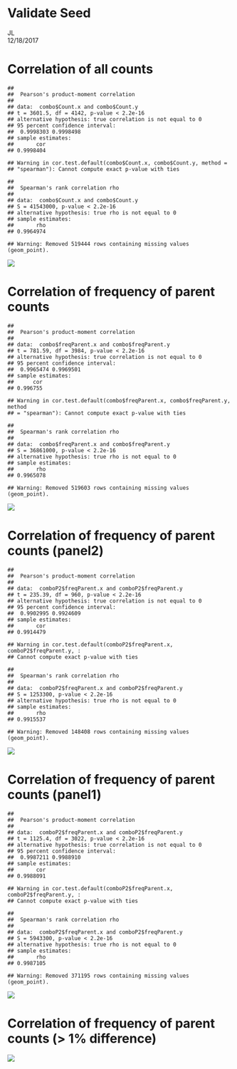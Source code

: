 # Validate Seed
JL  
12/18/2017  




# Correlation of all counts

```
## 
## 	Pearson's product-moment correlation
## 
## data:  combo$Count.x and combo$Count.y
## t = 3601.5, df = 4142, p-value < 2.2e-16
## alternative hypothesis: true correlation is not equal to 0
## 95 percent confidence interval:
##  0.9998303 0.9998498
## sample estimates:
##       cor 
## 0.9998404
```

```
## Warning in cor.test.default(combo$Count.x, combo$Count.y, method =
## "spearman"): Cannot compute exact p-value with ties
```

```
## 
## 	Spearman's rank correlation rho
## 
## data:  combo$Count.x and combo$Count.y
## S = 41543000, p-value < 2.2e-16
## alternative hypothesis: true rho is not equal to 0
## sample estimates:
##       rho 
## 0.9964974
```

```
## Warning: Removed 519444 rows containing missing values (geom_point).
```

![](ValidateSeed_SS_CD8_files/figure-html/unnamed-chunk-1-1.png)<!-- -->


# Correlation of frequency of parent counts


```
## 
## 	Pearson's product-moment correlation
## 
## data:  combo$freqParent.x and combo$freqParent.y
## t = 781.59, df = 3984, p-value < 2.2e-16
## alternative hypothesis: true correlation is not equal to 0
## 95 percent confidence interval:
##  0.9965474 0.9969501
## sample estimates:
##      cor 
## 0.996755
```

```
## Warning in cor.test.default(combo$freqParent.x, combo$freqParent.y, method
## = "spearman"): Cannot compute exact p-value with ties
```

```
## 
## 	Spearman's rank correlation rho
## 
## data:  combo$freqParent.x and combo$freqParent.y
## S = 36861000, p-value < 2.2e-16
## alternative hypothesis: true rho is not equal to 0
## sample estimates:
##       rho 
## 0.9965078
```

```
## Warning: Removed 519603 rows containing missing values (geom_point).
```

![](ValidateSeed_SS_CD8_files/figure-html/unnamed-chunk-2-1.png)<!-- -->


# Correlation of frequency of parent counts (panel2)


```
## 
## 	Pearson's product-moment correlation
## 
## data:  comboP2$freqParent.x and comboP2$freqParent.y
## t = 235.39, df = 960, p-value < 2.2e-16
## alternative hypothesis: true correlation is not equal to 0
## 95 percent confidence interval:
##  0.9902995 0.9924609
## sample estimates:
##       cor 
## 0.9914479
```

```
## Warning in cor.test.default(comboP2$freqParent.x, comboP2$freqParent.y, :
## Cannot compute exact p-value with ties
```

```
## 
## 	Spearman's rank correlation rho
## 
## data:  comboP2$freqParent.x and comboP2$freqParent.y
## S = 1253300, p-value < 2.2e-16
## alternative hypothesis: true rho is not equal to 0
## sample estimates:
##       rho 
## 0.9915537
```

```
## Warning: Removed 148408 rows containing missing values (geom_point).
```

![](ValidateSeed_SS_CD8_files/figure-html/unnamed-chunk-3-1.png)<!-- -->


# Correlation of frequency of parent counts (panel1)


```
## 
## 	Pearson's product-moment correlation
## 
## data:  comboP2$freqParent.x and comboP2$freqParent.y
## t = 1125.4, df = 3022, p-value < 2.2e-16
## alternative hypothesis: true correlation is not equal to 0
## 95 percent confidence interval:
##  0.9987211 0.9988910
## sample estimates:
##       cor 
## 0.9988091
```

```
## Warning in cor.test.default(comboP2$freqParent.x, comboP2$freqParent.y, :
## Cannot compute exact p-value with ties
```

```
## 
## 	Spearman's rank correlation rho
## 
## data:  comboP2$freqParent.x and comboP2$freqParent.y
## S = 5943300, p-value < 2.2e-16
## alternative hypothesis: true rho is not equal to 0
## sample estimates:
##       rho 
## 0.9987105
```

```
## Warning: Removed 371195 rows containing missing values (geom_point).
```

![](ValidateSeed_SS_CD8_files/figure-html/unnamed-chunk-4-1.png)<!-- -->




# Correlation of frequency of parent counts (> 1% difference)

![](ValidateSeed_SS_CD8_files/figure-html/unnamed-chunk-5-1.png)<!-- -->




